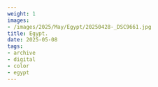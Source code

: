 ```yaml
---
weight: 1
images:
- /images/2025/May/Egypt/20250428-_DSC9661.jpg
title: Egypt.
date: 2025-05-08
tags:
- archive
- digital
- color
- egypt
---
```


